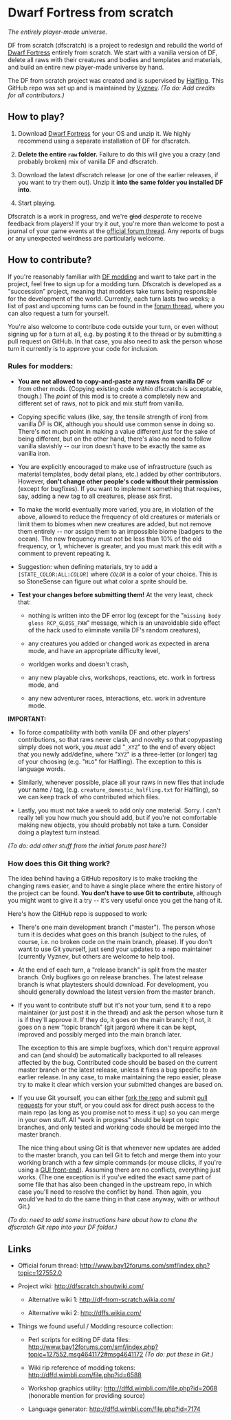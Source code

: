 Dwarf Fortress from scratch
===========================

_The entirely player-made universe._

DF from scratch (dfscratch) is a project to redesign and rebuild the world of [Dwarf Fortress](http://www.bay12games.com/dwarves/) entirely from scratch. We start with a vanilla version of DF, delete all raws with their creatures and bodies and templates and materials, and build an entire new player-made universe by hand.

The DF from scratch project was created and is supervised by [Halfling](http://www.bay12forums.com/smf/index.php?action=profile;u=93250).  This GitHub repo was set up and is maintained by [Vyznev](http://www.bay12forums.com/smf/index.php?action=profile;u=21867).  _(To do: Add credits for all contributors.)_


How to play?
------------

1. Download [Dwarf Fortress](http://www.bay12games.com/dwarves/) for your OS and unzip it.  We highly recommend using a separate installation of DF for dfscratch.

2. **Delete the entire `raw` folder.**  Failure to do this will give you a crazy (and probably broken) mix of vanilla DF and dfscratch.

3. Download the latest dfscratch release (or one of the earlier releases, if you want to try them out).  Unzip it **into the same folder you installed DF into**.

4. Start playing.

Dfscratch is a work in progress, and we're <s>glad</s> _desperate_ to receive feedback from players!  If your try it out, you're more than welcome to post a journal of your game events at the [official forum thread](http://www.bay12forums.com/smf/index.php?topic=127552.0).  Any reports of bugs or any unexpected weirdness are particularly welcome.


How to contribute?
------------------

If you're reasonably familiar with [DF modding](http://dwarffortresswiki.org/index.php/Modding) and want to take part in the project, feel free to sign up for a modding turn.  Dfscratch is developed as a "succession" project, meaning that modders take turns being responsible for the development of the world.  Currently, each turn lasts two weeks; a list of past and upcoming turns can be found in the [forum thread](http://www.bay12forums.com/smf/index.php?topic=127552.0), where you can also request a turn for yourself.

You're also welcome to contribute code outside your turn, or even without signing up for a turn at all, e.g. by posting it to the thread or by submitting a pull request on GitHub.  In that case, you also need to ask the person whose turn it currently is to approve your code for inclusion.


### Rules for modders:

* **You are not allowed to copy-and-paste any raws from vanilla DF** or from other mods.  (Copying existing code _within_ dfscratch is acceptable, though.)  The _point_ of this mod is to create a completely new and different set of raws, not to pick and mix stuff from vanilla.

* Copying specific values (like, say, the tensile strength of iron) from vanilla DF is OK, although you should use common sense in doing so.  There's not much point in making a value different _just_ for the sake of being different, but on the other hand, there's also no need to follow vanilla slavishly -- our iron doesn't have to be exactly the same as vanilla iron.

* You are explicitly encouraged to make use of infrastructure (such as material templates, body detail plans, etc.) added by other contributors.  However, **don't change other people's code without their permission** (except for bugfixes).  If you want to implement something that requires, say, adding a new tag to all creatures, please ask first.

* To make the world eventually more varied, you are, in violation of the above, allowed to reduce the frequency of old creatures or materials or limit them to biomes when new creatures are added, but not remove them entirely -- nor assign them to an impossible biome (badgers to the ocean). The new frequency must not be less than 10% of the old frequency, or 1, whichever is greater, and you must mark this edit with a comment to prevent repeating it.

* Suggestion: when defining materials, try to add a <code>[STATE_COLOR:ALL:<i>COLOR</i>]</code> where <code><i>COLOR</i></code> is a color of your choice. This is so StoneSense can figure out what color a sprite should be.

* **Test your changes before submitting them!**  At the very least, check that:

  * nothing is written into the DF error log (except for the "`missing body gloss RCP_GLOSS_PAW`" message, which is an unavoidable side effect of the hack used to eliminate vanilla DF's random creatures),

  * any creatures you added or changed work as expected in arena mode, and have an appropriate difficulty level,

  * worldgen works and doesn't crash,

  * any new playable civs, workshops, reactions, etc. work in fortress mode, and

  * any new adventurer races, interactions, etc. work in adventure mode.

**IMPORTANT:**

* To force compatibility with both vanilla DF and other players' contributions, so that raws never clash, and novelty so that copypasting simply does not work, you _must_ add "`_XYZ`" to the end of every object that you newly add/define, where "`XYZ`" is a three-letter (or longer) tag of your choosing (e.g. "`HLG`" for Halfling). The exception to this is language words.

* Similarly, whenever possible, place all your raws in new files that include your name / tag, (e.g. `creature_domestic_halfling.txt` for Halfling), so we can keep track of who contributed which files.

* Lastly, you must not take a week to add only one material. Sorry. I can't really tell you how much you should add, but if you're not comfortable making new objects, you should probably not take a turn. Consider doing a playtest turn instead.

_(To do: add other stuff from the initial forum post here?)_


### How does this Git thing work?

The idea behind having a GitHub repository is to make tracking the changing raws easier, and to have a single place where the entire history of the project can be found.  **You don't have to use Git to contribute**, although you might want to give it a try -- it's very useful once you get the hang of it.

Here's how the GitHub repo is supposed to work:

* There's one main development branch ("master"). The person whose turn it is decides what goes on this branch (subject to the rules, of course, i.e. no broken code on the main branch, please). If you don't want to use Git yourself, just send your updates to a repo maintainer (currently Vyznev, but others are welcome to help too).

* At the end of each turn, a "release branch" is split from the master branch. Only bugfixes go on release branches. The latest release branch is what playtesters should download.  For development, you should generally download the latest version from the master branch.

* If you want to contribute stuff but it's not your turn, send it to a repo maintainer (or just post it in the thread) and ask the person whose turn it is if they'll approve it. If they do, it goes on the main branch; if not, it goes on a new "topic branch" (git jargon) where it can be kept, improved and possibly merged into the main branch later.

  The exception to this are simple bugfixes, which don't require approval and can (and should) be automatically backported to all releases affected by the bug. Contributed code should be based on the current master branch or the latest release, unless it fixes a bug specific to an earlier release. In any case, to make maintaining the repo easier, please try to make it clear which version your submitted changes are based on.

* If you use Git yourself, you can either [fork the repo](https://help.github.com/articles/fork-a-repo) and submit [pull requests](https://help.github.com/articles/using-pull-requests) for your stuff, or you could ask for direct push access to the main repo (as long as you promise not to mess it up) so you can merge in your own stuff. All "work in progress" should be kept on topic branches, and only tested and working code should be merged into the master branch.

  The nice thing about using Git is that whenever new updates are added to the master branch, you can tell Git to fetch and merge them into your working branch with a few simple commands (or mouse clicks, if you're using a [GUI front-end](http://git-scm.com/downloads/guis)).  Assuming there are no conflicts, everything just works.  (The one exception is if you've edited the exact same part of some file that has also been changed in the upstream repo, in which case you'll need to resolve the conflict by hand.  Then again, you would've had to do the same thing in that case anyway, with or without Git.)

_(To do: need to add some instructions here about how to clone the dfscratch Git repo into your DF folder.)_

Links
-----

* Official forum thread: http://www.bay12forums.com/smf/index.php?topic=127552.0

* Project wiki: http://dfscratch.shoutwiki.com/

  * Alternative wiki 1: http://df-from-scratch.wikia.com/

  * Alternative wiki 2: http://dffs.wikia.com/

* Things we found useful / Modding resource collection:

  * Perl scripts for editing DF data files: http://www.bay12forums.com/smf/index.php?topic=127552.msg4641172#msg4641172 _(To do: put these in Git.)_

  * Wiki rip reference of modding tokens: http://dffd.wimbli.com/file.php?id=6588

  * Workshop graphics utility: http://dffd.wimbli.com/file.php?id=2068 (honorable mention for providing source)

  * Language generator: http://dffd.wimbli.com/file.php?id=7174 
